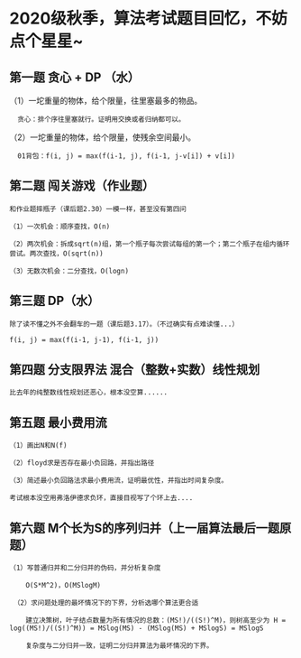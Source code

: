 # 2020级秋季，算法考试题目回忆，不妨点个星星~


## 第一题 贪心 + DP （水）
  
  （1）一坨重量的物体，给个限量，往里塞最多的物品。
      
      贪心：排个序往里塞就行。证明用交换或者归纳都可以。
  
  （2）一坨重量的物体，给个限量，使残余空间最小。
  
      01背包：f(i, j) = max(f(i-1, j), f(i-1, j-v[i]) + v[i])
      
      
## 第二题 闯关游戏（作业题）

    和作业题摔瓶子（课后题2.30）一模一样，甚至没有第四问
    
    （1）一次机会：顺序查找，O(n)
    
    （2）两次机会：拆成sqrt(n)组，第一个瓶子每次尝试每组的第一个；第二个瓶子在组内循环尝试。两次查找，O(sqrt(n))
    
    （3）无数次机会：二分查找，O(logn)
    
    
## 第三题 DP（水）

    除了读不懂之外不会翻车的一题（课后题3.17）。（不过确实有点难读懂...）
    
    f(i, j) = max(f(i-1, j-1), f(i-1, j))


## 第四题 分支限界法 混合（整数+实数）线性规划

    比去年的纯整数线性规划还恶心，根本没空算......


## 第五题 最小费用流

    （1）画出N和N(f)
    
    （2）floyd求是否存在最小负回路，并指出路径
    
    （3）简述最小负回路法求最小费用流，证明最优性，并指出时间复杂度。
    
    考试根本没空用弗洛伊德求负环，直接目视写了个环上去....


## 第六题 M个长为S的序列归并（上一届算法最后一题原题）

    （1）写普通归并和二分归并的伪码，并分析复杂度
    
        O(S*M^2)，O(MSlogM)
     
     （2）求问题处理的最坏情况下的下界，分析选哪个算法更合适
     
        建立决策树，叶子结点数量为所有情况的总数：(MS!)/((S!)^M)，则树高至少为 H = log((MS!)/((S!)^M)) = MSlog(MS) - (MSlog(MS) + MSlogS) = MSlogS
        
        复杂度与二分归并一致，证明二分归并算法为最坏情况的下界。
        
